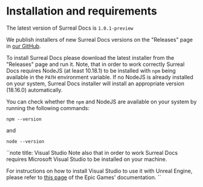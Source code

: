 # Installation and requirements

The latest version of Surreal Docs is `1.0.1-preview`

We publish installers of new Surreal Docs versions on the "Releases" page in 
[our GitHub](https://github.com/medelfor/surreal-docs/releases/ "Releases").

To install Surreal Docs please download the latest installer from the "Releases" page and run it. Note, that in order to work correctly Surreal Docs requires NodeJS (at least 10.18.1) to be installed with `npm` being available in the `PATH` environment variable. If no NodeJS is already installed on your system, Surreal Docs installer will install an appropriate version (18.16.0) automatically.

You can check whether the `npm` and NodeJS are available on your system by running the following commands:
```
npm --version
```
and
```
node --version
```

``note
title: Visual Studio
Note also that in order to work Surreal Docs requires Microsoft Visual Studio to be installed on your machine.

For instructions on how to install Visual Studio to use it with Unreal Engine, please refer to [this page](https://docs.unrealengine.com/5.2/en-US/setting-up-visual-studio-development-environment-for-cplusplus-projects-in-unreal-engine/ "Installation of Visual Studio") of the Epic Games' documentation.
``
